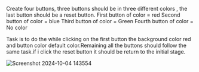 Create four buttons, three buttons should be in three different colors , the last button should be a reset button.
First button of color = red
Second button of color = blue
Third button of color = Green
Fourth button of color = No color 

Task is to do the while clicking on the first button the background color red and button color default color.Remaining
all the buttons should follow the same task.if i click the reset button it should be return to the initial stage.

![Screenshot 2024-10-04 143554](https://github.com/user-attachments/assets/a44d5df7-0789-4f76-933b-e5bb25214987)
